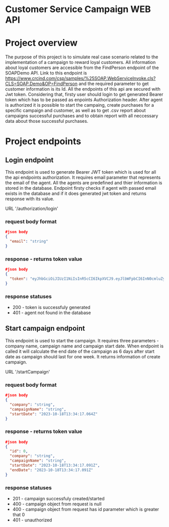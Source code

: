 # Customer Service Campaign WEB API

# Project overview

The purpose of this project is to simulate real case scenario related to the implementation of a campaign to reward loyal customers.
All information about loyal customers are accessible from the FindPerson endpoint of the SOAPDemo API. Link to this endpoint is 
https://www.crcind.com/csp/samples/%25SOAP.WebServiceInvoke.cls?CLS=SOAP.Demo&OP=FindPerson and the required parameter to get customer
information is its Id. All the endpoints of this api are secured with Jwt token. Considering that, firsty user should login to get 
generated Bearer token which has to be passed as enpoints Authorization header. After agent is authorized it is possible to start the campaing,
create purchases for a specific campaign and customer, as well as to get .csv report about campaigns successful purchases and to obtain 
report with all neccessary data about those successful purchases.

# Project endpoints

## Login endpoint

This endpoint is used to generate Bearer JWT token which is used for all the api endpoints authorization. It requires email parameter
that represents the email of the agent. All the agents are predefined and thier information is stored in the database. Endpoint firsty
checks if agent with passed email exists in the database and if it does generated jwt token and returns response with its value.

URL '/authorization/login'

### request body format

```JSON
#json body
{
  "email": "string"
}
```

### response - returns token value
```JSON
#json body
{
  "token": "eyJhbGciOiJIUzI1NiIsInR5cCI6IkpXVCJ9.eyJlbWFpbCI6InN0cmluZyIsImV4cCI6MTY5NzYzODUwMywiaXNzIjoiaHR0cHM6Ly9sb2NhbGhvc3Q6NDQzMDUiLCJhdWQiOiJodHRwczovL2xvY2FsaG9zdDo0NDMwNSJ9.pehMYJo49w31eNP3XpmSTXFjQNRI5hHqWEUE4saZTjM"
}
```

### response statuses
 
* 200 - token is successfuly generated
* 401 - agent not found in the database

## Start campaign endpoint

This endpoint is used to start the campaign. It requires three parameters - company name, campaign name and campaign start date.
When endpoint is called it will calculate the end date of the campaign as 6 days after start date as campaign should last for one week.
It returns information of create campaign.

URL '/startCampaign'

### request body format

```JSON
#json body
{
  "company": "string",
  "campaignName": "string",
  "startDate": "2023-10-18T13:34:17.064Z"
}
```

### response - returns token value
```JSON
#json body
{
  "id": 0,
  "company": "string",
  "campaignName": "string",
  "startDate": "2023-10-18T13:34:17.091Z",
  "endDate": "2023-10-18T13:34:17.091Z"
}
```

### response statuses
 
* 201 - campaign successfuly created/started
* 400 - campaign object from request is null
* 400 - campaign object from request has id parameter which is greater that 0
* 401 - unauthorized